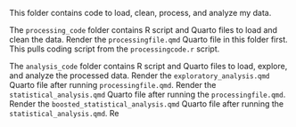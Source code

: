 This folder contains code to load, clean, process, and analyze my data.

The `processing_code` folder contains R script and Quarto files to load and clean the data. Render the `processingfile.qmd` Quarto file in this folder first. This pulls coding script from the `processingcode.r` script. 

The `analysis_code` folder contains R script and Quarto files to load, explore, and analyze the processed data. Render the `exploratory_analysis.qmd` Quarto file after running `processingfile.qmd`. Render the `statistical_analysis.qmd` Quarto file after running the `processingfile.qmd`. Render the `boosted_statistical_analysis.qmd` Quarto file after running the `statistical_analysis.qmd`. Re
